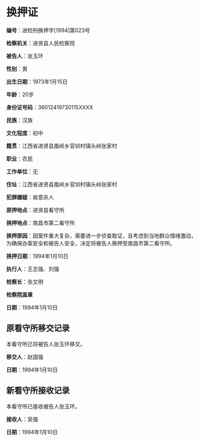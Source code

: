 # 换押证

**编号**：进检刑换押字[1994]第023号

**检察机关**：进贤县人民检察院

**被告人**：张玉环

**性别**：男

**出生日期**：1973年1月15日

**年龄**：20岁

**身份证号码**：36012419730115XXXX

**民族**：汉族

**文化程度**：初中

**籍贯**：江西省进贤县凰岭乡官圳村镇头岭张家村

**职业**：农民

**工作单位**：无

**住址**：江西省进贤县凰岭乡官圳村镇头岭张家村

**犯罪嫌疑**：故意杀人

**原押地点**：进贤县看守所

**换押地点**：南昌市第二看守所

**换押原因**：因案件重大复杂，需要进一步侦查取证，且考虑到当地群众情绪激动，为确保办案安全和被告人安全，决定将被告人换押至南昌市第二看守所。

**换押日期**：1994年1月10日

**执行人**：王志强、刘强

**检察长**：张文明

**检察院盖章**

**日期**：1994年1月10日

## 原看守所移交记录

本看守所已将被告人张玉环移交。

**移交人**：赵国强

**日期**：1994年1月10日

## 新看守所接收记录

本看守所已接收被告人张玉环。

**接收人**：吴强

**日期**：1994年1月10日